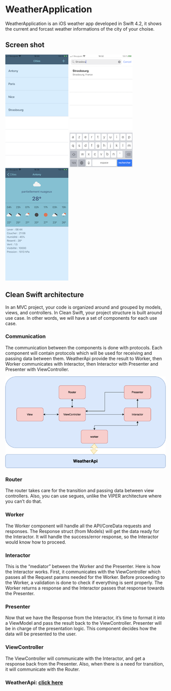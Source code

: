 # WeatherApplication
WeatherApplication is an iOS weather app developed in Swift 4.2, it shows the current and forcast weather informations of the city of your choise.  

## Screen shot
![img1](./images/img3.PNG?raw=true "Cities")
![img2](./images/img2.PNG?raw=true "Add city")
![img3](./images/img1.PNG?raw=true "Weather")

## Clean Swift architecture
In an MVC project, your code is organized around and grouped by models, views, and controllers. In Clean Swift, your project structure is built around use case. In other words, we will have a set of components for each use case.
### Communication
The communication between the components is done with protocols. Each component will contain protocols which will be used for receiving and passing data between them. WeatherApi provide the result to Worker, then Worker communicates with Interactor, then Interactor with Presenter and Presenter with ViewController.

![cleanArchi](./images/clean_architecture.png)
### Router
The router takes care for the transition and passing data between view controllers. Also, you can use segues, unlike the VIPER architecture where you can’t do that.
### Worker
The Worker component will handle all the API/CoreData requests and responses. The Response struct (from Models) will get the data ready for the Interactor. It will handle the success/error response, so the Interactor would know how to proceed.
### Interactor
This is the “mediator” between the Worker and the Presenter. Here is how the Interactor works. First, it communicates with the ViewController which passes all the Request params needed for the Worker. Before proceeding to the Worker, a validation is done to check if everything is sent properly. The Worker returns a response and the Interactor passes that response towards the Presenter.
### Presenter
Now that we have the Response from the Interactor, it’s time to format it into a ViewModel and pass the result back to the ViewController. Presenter will be in charge of the presentation logic. This component decides how the data will be presented to the user.
### ViewController
The ViewController will communicate with the Interactor, and get a response back from the Presenter. Also, when there is a need for transition, it will communicate with the Router.
### WeatherApi: [click here](https://github.com/djabirsadaoui/WeatherApi)


